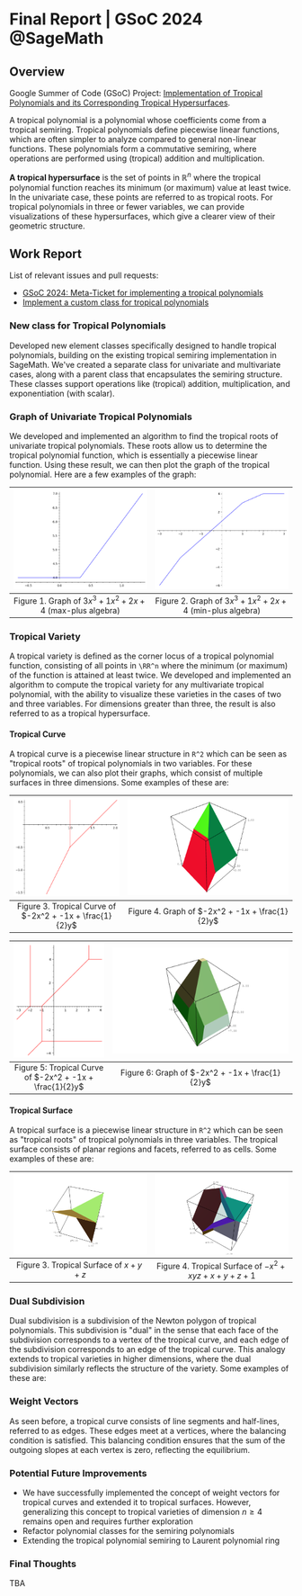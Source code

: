 # Final Report | GSoC 2024 @SageMath


## Overview
Google Summer of Code (GSoC) Project: [Implementation of Tropical Polynomials and its Corresponding Tropical Hypersurfaces](https://summerofcode.withgoogle.com/myprojects/details/j1yAryTd). 

A tropical polynomial is a polynomial whose coefficients come from a tropical semiring. Tropical polynomials define piecewise linear functions, which are often simpler to analyze compared to general non-linear functions. These polynomials form a commutative semiring, where operations are performed using (tropical)
addition and multiplication.

**A tropical hypersurface** is the set of points in $\mathbb{R}^n$ where the tropical polynomial function reaches its minimum (or maximum) value at least twice. In the univariate case, these points are referred to as tropical roots. For tropical polynomials in three or fewer variables, we can provide visualizations of these hypersurfaces, which give a clearer view of their geometric structure.

## Work Report

List of relevant issues and pull requests:
* [GSoC 2024: Meta-Ticket for implementing a tropical polynomials](https://github.com/sagemath/sage/issues/37962)
* [Implement a custom class for tropical polynomials](https://github.com/sagemath/sage/pull/38291)

### New class for Tropical Polynomials
Developed new element classes specifically designed to handle tropical polynomials, building on the existing tropical semiring implementation in SageMath. We've created a separate class for univariate and multivariate cases, along with a parent class that encapsulates the semiring structure. These classes support operations like (tropical) addition, multiplication, and exponentiation (with scalar).

### Graph of Univariate Tropical Polynomials
We developed and implemented an algorithm to find the tropical roots of univariate tropical polynomials. These roots allow us to determine the tropical polynomial function, which is essentially a piecewise linear function. Using these result, we can then plot the graph of the tropical polynomial. Here are a few examples of the graph:

|![](https://github.com/verreld7/verreld7.github.io/blob/main/images/polyplot1.png) | ![](../images/polyplot2.png)  |
|:-:|:-:|
| Figure 1. Graph of $3x^3 + 1x^2 + 2x + 4$ (max-plus algebra) | Figure 2. Graph of $3x^3 + 1x^2 + 2x + 4$ (min-plus algebra)|


### Tropical Variety
A tropical variety is defined as the corner locus of a tropical polynomial function, consisting of all points in `\RR^n` where the minimum (or maximum) of the function is attained at least twice. We developed and implemented an algorithm to compute the tropical variety for any multivariate tropical polynomial, with the ability to visualize these varieties in the cases of two and three variables. For dimensions greater than three, the result is also referred to as a tropical hypersurface.

#### Tropical Curve
A tropical curve is a piecewise linear structure in `R^2` which can be seen as "tropical roots" of tropical polynomials in two variables.  For these polynomials, we can also plot their graphs, which consist of multiple surfaces in three dimensions. Some examples of these are:

|![](../images/tcurve1.png)  |![](../images/mpolyplot3d1.png)   |
|:-:|:-:|
|Figure 3. Tropical Curve of $-2x^2 + -1x + \frac{1}{2}y$| Figure 4. Graph of $-2x^2 + -1x + \frac{1}{2}y$ |

|![](../images/tcurve2.png)  |![](../images/mpolyplot3d2.png)   |
|:-:|:-:|
|Figure 5: Tropical Curve of $-2x^2 + -1x + \frac{1}{2}y$ | Figure 6: Graph of $-2x^2 + -1x + \frac{1}{2}y$ |

#### Tropical Surface
A tropical surface is a piecewise linear structure in `R^2` which can be seen as "tropical roots" of tropical polynomials in three variables.  The tropical surface consists of planar regions and facets, referred to as cells. Some examples of these are:

|![](../images/tsurface1.png) | ![](../images/tsurface2.png) |
|:-:|:-:|
|Figure 3. Tropical Surface of $x + y + z$|Figure 4. Tropical Surface of $-x^2 + xyz + x + y + z + 1$|

### Dual Subdivision
Dual subdivision is a subdivision of the Newton polygon of tropical polynomials. This subdivision is "dual" in the sense that each face of the subdivision corresponds to a vertex of the tropical curve, and each edge of the subdivision corresponds to an edge of the tropical curve. This analogy extends to tropical varieties in higher dimensions, where the dual subdivision similarly reflects the structure of the variety. Some examples of these are:

### Weight Vectors
As seen before, a tropical curve consists of line segments and half-lines, referred to as edges. These edges meet at a vertices, where the balancing condition is satisfied. This balancing condition ensures that the sum of the outgoing slopes at each vertex is zero, reflecting the equilibrium.

### Potential Future Improvements
* We have successfully implemented the concept of weight vectors for tropical curves and extended it to tropical surfaces. However, generalizing this concept to tropical varieties of dimension $n \geq 4$ remains open and requires further exploration
* Refactor polynomial classes for the semiring polynomials
* Extending the tropical polynomial semiring to Laurent polynomial ring


### Final Thoughts
TBA



